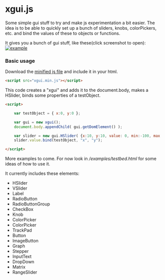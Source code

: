 xgui.js
=======

Some simple gui stuff to try and make js experimentation a bit easier.
The idea is to be able to quickly set up a bunch of sliders, knobs, colorPickers, etc. and bind the values of these to objects or functions.

It gives you a bunch of gui stuff, like these(click screenshot to open):
[![example](http://oosmoxiecode.github.com/assets/xgui.png)](http://oosmoxiecode.github.com/examples/xgui.js/testbed.html)

### Basic usage ###

Download the [minified js file](https://github.com/oosmoxiecode/xgui.js/blob/master/build/xgui.min.js) and include it in your html.

```html
<script src="xgui.min.js"></script>
```

This code creates a "xgui" and adds it to the document.body, makes a HSlider, binds some properties of a testObject.

```html
<script>

	var testObject = { x:0, y:0 };

	var gui = new xgui();
	document.body.appendChild( gui.getDomElement() );

	var slider = new gui.HSlider( {x:10, y:10, value: 0, min:-100, max:100} );
	slider.value.bind(testObject, "x", "y");

</script>
```

More examples to come. For now look in */examples/testbed.html* for some ideas of how to use it.

It currently includes these elements:
* HSlider
* VSlider
* Label
* RadioButton
* RadioButtonGroup
* CheckBox
* Knob
* ColorPicker
* ColorPicker
* TrackPad
* Button
* ImageButton
* Graph
* Stepper
* InputText
* DropDown
* Matrix
* RangeSlider